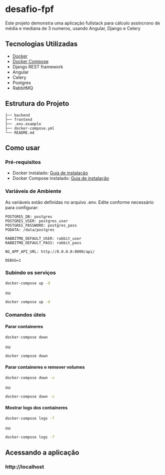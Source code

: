 # desafio-fpf

Este projeto demonstra uma aplicação fullstack para cálculo assincrono de média e mediana de 3 numeros, usando Angular, Django e Celery

## Tecnologias Utilizadas

- [Docker](https://www.docker.com/)
- [Docker Compose](https://docs.docker.com/compose/)
- Django REST framework
- Angular
- Celery
- Postgres
- RabbitMQ

## Estrutura do Projeto

```
├── backend
├── frontend
├── .env.example
├── docker-compose.yml
└── README.md
```
## Como usar

### Pré-requisitos

- Docker instalado: [Guia de instalação](https://docs.docker.com/get-docker/)
- Docker Compose instalado: [Guia de instalação](https://docs.docker.com/compose/install/)

### Variáveis de Ambiente
As variáveis estão definidas no arquivo .env. Edite conforme necessário para configurar:

```
POSTGRES_DB: postgres
POSTGRES_USER: postgres_user
POSTGRES_PASSWORD: postgres_pass
PGDATA: /data/postgres

RABBITMQ_DEFAULT_USER: rabbit_user
RABBITMQ_DEFAULT_PASS: rabbit_pass

NG_APP_API_URL: http://0.0.0.0:8000/api/

DEBUG=1
```

### Subindo os serviços

```bash
docker-compose up -d
```
ou
```bash
docker compose up -d
```

### Comandos úteis

#### Parar containeres
```bash
docker-compose down
```
ou
```bash
docker compose down
```

#### Parar containeres e remover volumes
```bash
docker-compose down -v
```
ou
```bash
docker-compose down -v
```

#### Mostrar logs dos containeres
```bash
docker-compose logs -f
```
ou
```bash
docker-compose logs -f
```

## Acessando a aplicação

### http://localhost